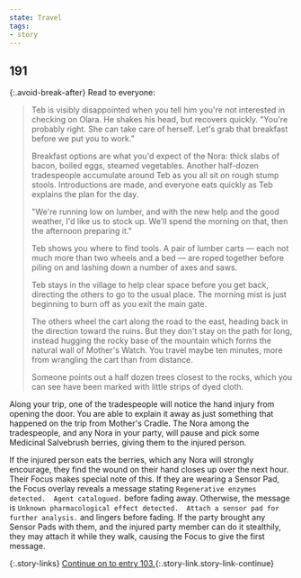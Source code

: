 ```yaml
---
state: Travel
tags:
- story
---
```


## 191

{:.avoid-break-after}
Read to everyone:

> Teb is visibly disappointed when you tell him you're not interested in checking on Olara.
> He shakes his head, but recovers quickly.
> "You're probably right.  She can take care of herself.  Let's grab that breakfast before we put you to work."
>
> Breakfast options are what you'd expect of the Nora: thick slabs of bacon, boiled eggs, steamed vegetables.
> Another half-dozen tradespeople accumulate around Teb as you all sit on rough stump stools.
> Introductions are made, and everyone eats quickly as Teb explains the plan for the day.
>
> "We're running low on lumber, and with the new help and the good weather, I'd like us to stock up.
> We'll spend the morning on that, then the afternoon preparing it."
>
> Teb shows you where to find tools.
> A pair of lumber carts — each not much more than two wheels and a bed — are roped together before piling on and lashing down a number of axes and saws.
>
> Teb stays in the village to help clear space before you get back, directing the others to go to the usual place.
> The morning mist is just beginning to burn off as you exit the main gate.
>
> The others wheel the cart along the road to the east, heading back in the direction toward the ruins.
> But they don't stay on the path for long, instead hugging the rocky base of the mountain which forms the natural wall of Mother's Watch.
> You travel maybe ten minutes, more from wrangling the cart than from distance. 
>
> Someone points out a half dozen trees closest to the rocks, which you can see have been marked with little strips of dyed cloth.

Along your trip, one of the tradespeople will notice the hand injury from opening the door.
You are able to explain it away as just something that happened on the trip from Mother's Cradle.
The Nora among the tradespeople, and any Nora in your party, will pause and pick some Medicinal Salvebrush berries, giving them to the injured person.

If the injured person eats the berries, which any Nora will strongly encourage, they find the wound on their hand closes up over the next hour.
Their Focus makes special note of this.
If they are wearing a Sensor Pad, the Focus overlay reveals a message stating `Regenerative enzymes detected.  Agent catalogued.` before fading away.
Otherwise, the message is `Unknown pharmacological effect detected.  Attach a sensor pad for further analysis.` and lingers before fading.
If the party brought any Sensor Pads with them, and the injured party member can do it stealthily, they may attach it while they walk, causing the Focus to give the first message.

{:.story-links}
[Continue on to entry 103.](103-cardiac-event.md){:.story-link.story-link-continue}
